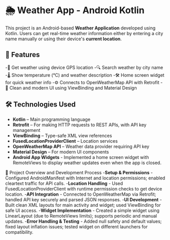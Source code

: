 # 🌦️ Weather App - Android Kotlin

This project is an Android-based **Weather Application** developed using Kotlin. Users can get real-time weather information either by entering a city name manually or using their device's **current location**.

## 🚀 Features

-📍 Get weather using device GPS location
-🔍 Search weather by city name
-🌡️ Show temperature (°C) and weather description
-🛠️ Home screen widget for quick weather info
-⚙️ Connects to OpenWeatherMap API with Retrofit
-📱 Clean and modern UI using ViewBinding and Material Design

## 🛠️ Technologies Used

- **Kotlin** – Main programming language
- **Retrofit** – For making HTTP requests to REST APIs, with API key management
- **ViewBinding** – Type-safe XML view references
- **FusedLocationProviderClient** – Location services
- **OpenWeatherMap API** – Weather data provider requiring API key
- **Material Design** – For modern UI components
- **Android App Widgets** -  Implemented a home screen widget with RemoteViews to display weather updates even when the app is closed.

📝 Project Overview and Development Process
-**Setup & Permissions** - Configured AndroidManifest with Internet and location permissions; enabled cleartext traffic for API calls.
-**Location Handling** - Used FusedLocationProviderClient with runtime permission checks to get device location.
-**API Integration** - Connected to OpenWeatherMap via Retrofit; handled API key securely and parsed JSON responses.
-**UI Development** - Built clean XML layouts for main activity and widget; used ViewBinding for safe UI access.
-**Widget Implementation** - Created a simple widget using LinearLayout (due to RemoteViews limits); supports periodic and manual updates.
-**Error Handling & Testing** - Added null safety and default values; fixed layout inflation issues; tested widget on different launchers for compatibility.
